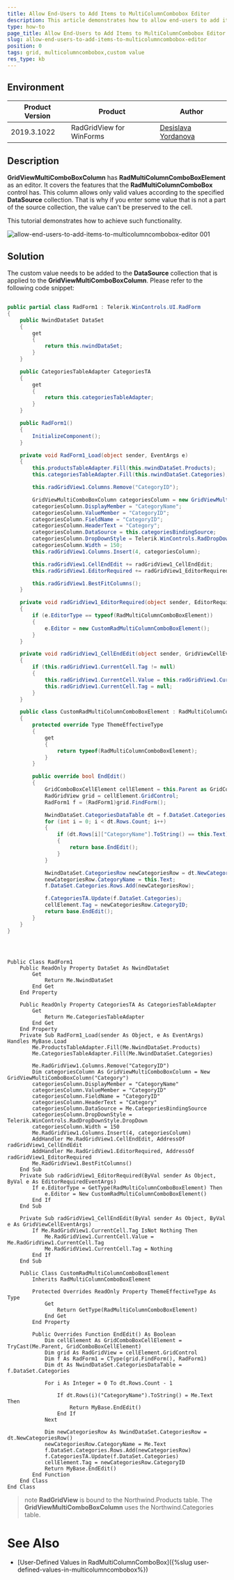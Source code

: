 ```yaml
---
title: Allow End-Users to Add Items to MultiColumnCombobox Editor
description: This article demonstrates how to allow end-users to add items to MultiColumnCombobox editor.
type: how-to
page_title: Allow End-Users to Add Items to MultiColumnCombobox Editor
slug: allow-end-users-to-add-items-to-multicolumncombobox-editor
position: 0
tags: grid, multicolumncombobox,custom value
res_type: kb
---
```


## Environment
 
|Product Version|Product|Author|
|----|----|----|
|2019.3.1022|RadGridView for WinForms|[Desislava Yordanova](https://www.telerik.com/blogs/author/desislava-yordanova)|
 
## Description

**GridViewMultiComboBoxColumn** has **RadMultiColumnComboBoxElement** as an editor. It covers the features that the **RadMultiColumnComboBox** control has. This column allows only valid values according to the specified **DataSource** collection. That is why if you enter some value that is not a part of the source collection, the value can't be preserved to the cell. 

This tutorial demonstrates how to achieve such functionality. 

![allow-end-users-to-add-items-to-multicolumncombobox-editor 001](images/allow-end-users-to-add-items-to-multicolumncombobox-editor001.gif)

## Solution 

The custom value needs to be added to the **DataSource** collection that is applied to the **GridViewMultiComboBoxColumn**. Please refer to the following code snippet:
 

````C#
 
public partial class RadForm1 : Telerik.WinControls.UI.RadForm
{
    public NwindDataSet DataSet
    {
        get
        {
            return this.nwindDataSet;
        }
    }

    public CategoriesTableAdapter CategoriesTA
    {
        get
        {
            return this.categoriesTableAdapter;
        }
    }

    public RadForm1()
    {
        InitializeComponent();
    }

    private void RadForm1_Load(object sender, EventArgs e)
    {
        this.productsTableAdapter.Fill(this.nwindDataSet.Products);
        this.categoriesTableAdapter.Fill(this.nwindDataSet.Categories);

        this.radGridView1.Columns.Remove("CategoryID");

        GridViewMultiComboBoxColumn categoriesColumn = new GridViewMultiComboBoxColumn("Category");
        categoriesColumn.DisplayMember = "CategoryName";
        categoriesColumn.ValueMember = "CategoryID";
        categoriesColumn.FieldName = "CategoryID";
        categoriesColumn.HeaderText = "Category";
        categoriesColumn.DataSource = this.categoriesBindingSource;
        categoriesColumn.DropDownStyle = Telerik.WinControls.RadDropDownStyle.DropDown;
        categoriesColumn.Width = 150;
        this.radGridView1.Columns.Insert(4, categoriesColumn);

        this.radGridView1.CellEndEdit += radGridView1_CellEndEdit;
        this.radGridView1.EditorRequired += radGridView1_EditorRequired;

        this.radGridView1.BestFitColumns();
    }

    private void radGridView1_EditorRequired(object sender, EditorRequiredEventArgs e)
    {
        if (e.EditorType == typeof(RadMultiColumnComboBoxElement))
        {
            e.Editor = new CustomRadMultiColumnComboBoxElement();
        }
    }

    private void radGridView1_CellEndEdit(object sender, GridViewCellEventArgs e)
    {
        if (this.radGridView1.CurrentCell.Tag != null)
        {
            this.radGridView1.CurrentCell.Value = this.radGridView1.CurrentCell.Tag;
            this.radGridView1.CurrentCell.Tag = null;
        }
    }

    public class CustomRadMultiColumnComboBoxElement : RadMultiColumnComboBoxElement
    {
        protected override Type ThemeEffectiveType     
        { 
            get    
            { 
                return typeof(RadMultiColumnComboBoxElement);     
            }
        }

        public override bool EndEdit()
        {
            GridComboBoxCellElement cellElement = this.Parent as GridComboBoxCellElement;
            RadGridView grid = cellElement.GridControl;
            RadForm1 f = (RadForm1)grid.FindForm();

            NwindDataSet.CategoriesDataTable dt = f.DataSet.Categories;
            for (int i = 0; i < dt.Rows.Count; i++)
            {
                if (dt.Rows[i]["CategoryName"].ToString() == this.Text)
                {
                    return base.EndEdit();
                }
            }

            NwindDataSet.CategoriesRow newCategoriesRow = dt.NewCategoriesRow();
            newCategoriesRow.CategoryName = this.Text;
            f.DataSet.Categories.Rows.Add(newCategoriesRow);

            f.CategoriesTA.Update(f.DataSet.Categories);
            cellElement.Tag = newCategoriesRow.CategoryID;
            return base.EndEdit();
        }
    }
}

        
````
````VB.NET

Public Class RadForm1
    Public ReadOnly Property DataSet As NwindDataSet
        Get
            Return Me.NwindDataSet
        End Get
    End Property

    Public ReadOnly Property CategoriesTA As CategoriesTableAdapter
        Get
            Return Me.CategoriesTableAdapter
        End Get
    End Property
    Private Sub RadForm1_Load(sender As Object, e As EventArgs) Handles MyBase.Load
        Me.ProductsTableAdapter.Fill(Me.NwindDataSet.Products)
        Me.CategoriesTableAdapter.Fill(Me.NwindDataSet.Categories)

        Me.RadGridView1.Columns.Remove("CategoryID")
        Dim categoriesColumn As GridViewMultiComboBoxColumn = New GridViewMultiComboBoxColumn("Category")
        categoriesColumn.DisplayMember = "CategoryName"
        categoriesColumn.ValueMember = "CategoryID"
        categoriesColumn.FieldName = "CategoryID"
        categoriesColumn.HeaderText = "Category"
        categoriesColumn.DataSource = Me.CategoriesBindingSource
        categoriesColumn.DropDownStyle = Telerik.WinControls.RadDropDownStyle.DropDown
        categoriesColumn.Width = 150
        Me.RadGridView1.Columns.Insert(4, categoriesColumn)
        AddHandler Me.RadGridView1.CellEndEdit, AddressOf radGridView1_CellEndEdit
        AddHandler Me.RadGridView1.EditorRequired, AddressOf radGridView1_EditorRequired
        Me.RadGridView1.BestFitColumns()
    End Sub
    Private Sub radGridView1_EditorRequired(ByVal sender As Object, ByVal e As EditorRequiredEventArgs)
        If e.EditorType = GetType(RadMultiColumnComboBoxElement) Then
            e.Editor = New CustomRadMultiColumnComboBoxElement()
        End If
    End Sub

    Private Sub radGridView1_CellEndEdit(ByVal sender As Object, ByVal e As GridViewCellEventArgs)
        If Me.RadGridView1.CurrentCell.Tag IsNot Nothing Then
            Me.RadGridView1.CurrentCell.Value = Me.RadGridView1.CurrentCell.Tag
            Me.RadGridView1.CurrentCell.Tag = Nothing
        End If
    End Sub

    Public Class CustomRadMultiColumnComboBoxElement
        Inherits RadMultiColumnComboBoxElement

        Protected Overrides ReadOnly Property ThemeEffectiveType As Type
            Get
                Return GetType(RadMultiColumnComboBoxElement)
            End Get
        End Property

        Public Overrides Function EndEdit() As Boolean
            Dim cellElement As GridComboBoxCellElement = TryCast(Me.Parent, GridComboBoxCellElement)
            Dim grid As RadGridView = cellElement.GridControl
            Dim f As RadForm1 = CType(grid.FindForm(), RadForm1)
            Dim dt As NwindDataSet.CategoriesDataTable = f.DataSet.Categories

            For i As Integer = 0 To dt.Rows.Count - 1

                If dt.Rows(i)("CategoryName").ToString() = Me.Text Then
                    Return MyBase.EndEdit()
                End If
            Next

            Dim newCategoriesRow As NwindDataSet.CategoriesRow = dt.NewCategoriesRow()
            newCategoriesRow.CategoryName = Me.Text
            f.DataSet.Categories.Rows.Add(newCategoriesRow)
            f.CategoriesTA.Update(f.DataSet.Categories)
            cellElement.Tag = newCategoriesRow.CategoryID
            Return MyBase.EndEdit()
        End Function
    End Class
End Class

```` 

>note **RadGridView** is bound to the Northwind.Products table. The **GridViewMultiComboBoxColumn** uses the Northwind.Categories table. 


# See Also

* [User-Defined Values in RadMultiColumnComboBox]({%slug user-defined-values-in-multicolumncombobox%})





    
   
  
    
 
